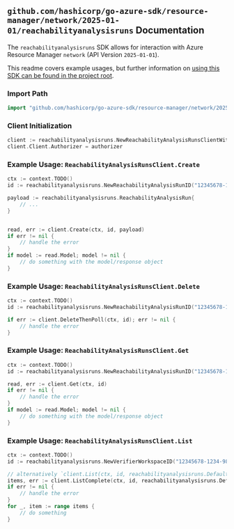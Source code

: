 
## `github.com/hashicorp/go-azure-sdk/resource-manager/network/2025-01-01/reachabilityanalysisruns` Documentation

The `reachabilityanalysisruns` SDK allows for interaction with Azure Resource Manager `network` (API Version `2025-01-01`).

This readme covers example usages, but further information on [using this SDK can be found in the project root](https://github.com/hashicorp/go-azure-sdk/tree/main/docs).

### Import Path

```go
import "github.com/hashicorp/go-azure-sdk/resource-manager/network/2025-01-01/reachabilityanalysisruns"
```


### Client Initialization

```go
client := reachabilityanalysisruns.NewReachabilityAnalysisRunsClientWithBaseURI("https://management.azure.com")
client.Client.Authorizer = authorizer
```


### Example Usage: `ReachabilityAnalysisRunsClient.Create`

```go
ctx := context.TODO()
id := reachabilityanalysisruns.NewReachabilityAnalysisRunID("12345678-1234-9876-4563-123456789012", "example-resource-group", "networkManagerName", "verifierWorkspaceName", "reachabilityAnalysisRunName")

payload := reachabilityanalysisruns.ReachabilityAnalysisRun{
	// ...
}


read, err := client.Create(ctx, id, payload)
if err != nil {
	// handle the error
}
if model := read.Model; model != nil {
	// do something with the model/response object
}
```


### Example Usage: `ReachabilityAnalysisRunsClient.Delete`

```go
ctx := context.TODO()
id := reachabilityanalysisruns.NewReachabilityAnalysisRunID("12345678-1234-9876-4563-123456789012", "example-resource-group", "networkManagerName", "verifierWorkspaceName", "reachabilityAnalysisRunName")

if err := client.DeleteThenPoll(ctx, id); err != nil {
	// handle the error
}
```


### Example Usage: `ReachabilityAnalysisRunsClient.Get`

```go
ctx := context.TODO()
id := reachabilityanalysisruns.NewReachabilityAnalysisRunID("12345678-1234-9876-4563-123456789012", "example-resource-group", "networkManagerName", "verifierWorkspaceName", "reachabilityAnalysisRunName")

read, err := client.Get(ctx, id)
if err != nil {
	// handle the error
}
if model := read.Model; model != nil {
	// do something with the model/response object
}
```


### Example Usage: `ReachabilityAnalysisRunsClient.List`

```go
ctx := context.TODO()
id := reachabilityanalysisruns.NewVerifierWorkspaceID("12345678-1234-9876-4563-123456789012", "example-resource-group", "networkManagerName", "verifierWorkspaceName")

// alternatively `client.List(ctx, id, reachabilityanalysisruns.DefaultListOperationOptions())` can be used to do batched pagination
items, err := client.ListComplete(ctx, id, reachabilityanalysisruns.DefaultListOperationOptions())
if err != nil {
	// handle the error
}
for _, item := range items {
	// do something
}
```
